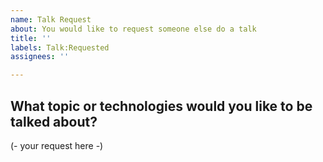 ```yaml
---
name: Talk Request
about: You would like to request someone else do a talk
title: ''
labels: Talk:Requested
assignees: ''

---
```


## What topic or technologies would you like to be talked about?

(- your request here -)
